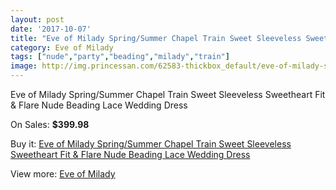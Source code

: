 ```yaml
---
layout: post
date: '2017-10-07'
title: "Eve of Milady Spring/Summer Chapel Train Sweet Sleeveless Sweetheart Fit & Flare Nude Beading Lace Wedding Dress"
category: Eve of Milady
tags: ["nude","party","beading","milady","train"]
image: http://img.princessan.com/62583-thickbox_default/eve-of-milady-spring-summer-chapel-train-sweet-sleeveless-sweetheart-fit-flare-nude-beading-lace-wedding-dress.jpg
---
```

Eve of Milady Spring/Summer Chapel Train Sweet Sleeveless Sweetheart Fit & Flare Nude Beading Lace Wedding Dress

On Sales: **$399.98**
<a href="https://www.princessan.com/en/eve-of-milady/27972-eve-of-milady-spring-summer-chapel-train-sweet-sleeveless-sweetheart-fit-flare-nude-beading-lace-wedding-dress.html"><amp-img layout="responsive" width="600" height="600" src="//img.princessan.com/62583-thickbox_default/eve-of-milady-spring-summer-chapel-train-sweet-sleeveless-sweetheart-fit-flare-nude-beading-lace-wedding-dress.jpg" alt="Eve of Milady Spring/Summer Chapel Train Sweet Sleeveless Sweetheart Fit & Flare Nude Beading Lace Wedding Dress 0" /></a>
<a href="https://www.princessan.com/en/eve-of-milady/27972-eve-of-milady-spring-summer-chapel-train-sweet-sleeveless-sweetheart-fit-flare-nude-beading-lace-wedding-dress.html"><amp-img layout="responsive" width="600" height="600" src="//img.princessan.com/62585-thickbox_default/eve-of-milady-spring-summer-chapel-train-sweet-sleeveless-sweetheart-fit-flare-nude-beading-lace-wedding-dress.jpg" alt="Eve of Milady Spring/Summer Chapel Train Sweet Sleeveless Sweetheart Fit & Flare Nude Beading Lace Wedding Dress 1" /></a>
<a href="https://www.princessan.com/en/eve-of-milady/27972-eve-of-milady-spring-summer-chapel-train-sweet-sleeveless-sweetheart-fit-flare-nude-beading-lace-wedding-dress.html"><amp-img layout="responsive" width="600" height="600" src="//img.princessan.com/62584-thickbox_default/eve-of-milady-spring-summer-chapel-train-sweet-sleeveless-sweetheart-fit-flare-nude-beading-lace-wedding-dress.jpg" alt="Eve of Milady Spring/Summer Chapel Train Sweet Sleeveless Sweetheart Fit & Flare Nude Beading Lace Wedding Dress 2" /></a>

Buy it: [Eve of Milady Spring/Summer Chapel Train Sweet Sleeveless Sweetheart Fit & Flare Nude Beading Lace Wedding Dress](https://www.princessan.com/en/eve-of-milady/27972-eve-of-milady-spring-summer-chapel-train-sweet-sleeveless-sweetheart-fit-flare-nude-beading-lace-wedding-dress.html "Eve of Milady Spring/Summer Chapel Train Sweet Sleeveless Sweetheart Fit & Flare Nude Beading Lace Wedding Dress")

View more: [Eve of Milady](https://www.princessan.com/en/264-eve-of-milady "Eve of Milady")